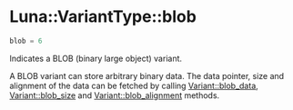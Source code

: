 # Luna::VariantType::blob

```c++
blob = 6
```

Indicates a BLOB (binary large object) variant. 

A BLOB variant can store arbitrary binary data. The data pointer, size and alignment of the data can be fetched by calling [Variant::blob_data](class_luna_1_1_variant_1a97bb1d2166a90fcc5244e5d86c80b9be.md), [Variant::blob_size](class_luna_1_1_variant_1a3e5b168557975c0111113042905dc6fd.md) and [Variant::blob_alignment](class_luna_1_1_variant_1a97d689d00955729db2ed0dfa2bb47128.md) methods. 

